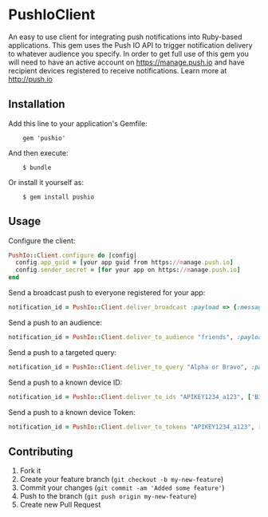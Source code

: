 # PushIoClient

An easy to use client for integrating push notifications into Ruby-based applications.
This gem uses the Push IO API to trigger notification delivery to whatever audience you specify.
In order to get full use of this gem you will need to have an active account on
https://manage.push.io and have recipient devices registered to receive notifications.
Learn more at http://push.io

## Installation

Add this line to your application's Gemfile:
```
    gem 'pushio'
```

And then execute:

```
    $ bundle
```

Or install it yourself as:

```
    $ gem install pushio
```


## Usage

Configure the client:

```ruby
PushIo::Client.configure do |config|
  config.app_guid = [your app guid from https://manage.push.io]
  config.sender_secret = [for your app on https://manage.push.io]
end
```

Send a broadcast push to everyone registered for your app:
```ruby
notification_id = PushIo::Client.deliver_broadcast :payload => {:message => "Broadcast Test"}
```

Send a push to an audience:
```ruby
notification_id = PushIo::Client.deliver_to_audience "friends", :payload => {:message => "Howdy Friends", :payload_apns => {:badge => 8}}
```

Send a push to a targeted query:
```ruby
notification_id = PushIo::Client.deliver_to_query "Alpha or Bravo", :payload => {:message => "Query Test"}
```

Send a push to a known device ID:
```ruby
notification_id = PushIo::Client.deliver_to_ids "APIKEY1234_a123", ['B3606524-AE35-458A-9FE9-7B6FE8D99CE4'], :payload => {:message => "Hello Push IO"}
```

Send a push to a known device Token:
```ruby
notification_id = PushIo::Client.deliver_to_tokens "APIKEY1234_a123", ['abcdefabcdefabcdefabcdefabcdefabcdefabcdefabcdefabcdefabcdefabcd'], :payload => {:message => "Hello Push IO"}
```


## Contributing

1. Fork it
2. Create your feature branch (`git checkout -b my-new-feature`)
3. Commit your changes (`git commit -am 'Added some feature'`)
4. Push to the branch (`git push origin my-new-feature`)
5. Create new Pull Request
